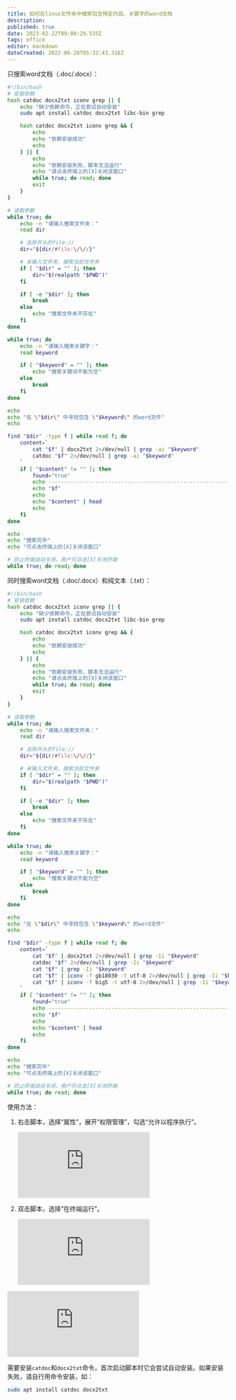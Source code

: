 ```yaml
---
title: 如何在linux文件夹中搜索包含特定内容、关键字的word文档
description: 
published: true
date: 2023-02-22T09:08:29.535Z
tags: office
editor: markdown
dateCreated: 2022-06-28T05:32:43.316Z
---
```


只搜索word文档（.doc/.docx）：

```bash
#!/bin/bash
# 安装依赖
hash catdoc docx2txt iconv grep || {
    echo "缺少依赖命令，正在尝试自动安装"
    sudo apt install catdoc docx2txt libc-bin grep

    hash catdoc docx2txt iconv grep && {
        echo
        echo "依赖安装成功"
        echo
    } || {
        echo
        echo "依赖安装失败，脚本无法运行"
        echo "请点击终端上的[X]关闭该窗口"
        while true; do read; done
        exit
    }
}

# 读取参数
while true; do
    echo -n "请输入搜索文件夹："
    read dir

    # 去除开头的file://
    dir="${dir/#file:\/\//}"

    # 未输入文件夹，搜索当前文件夹
    if [ "$dir" = "" ]; then
        dir="$(realpath "$PWD")"
    fi

    if [ -e "$dir" ]; then
        break
    else
        echo "搜索文件夹不存在"
    fi
done

while true; do
    echo -n "请输入搜索关键字："
    read keyword

    if [ "$keyword" = "" ]; then
        echo "搜索关键词不能为空"
    else
        break
    fi
done

echo
echo "在 \"$dir\" 中寻找包含 \"$keyword\" 的word文件"
echo

find "$dir" -type f | while read f; do
    content=`
        cat "$f" | docx2txt 2>/dev/null | grep -ai "$keyword"
        catdoc "$f" 2>/dev/null | grep -ai "$keyword"
    `
    if [ "$content" != "" ]; then
        found="true"
        echo -------------------------------------------------------------
        echo "$f"
        echo
        echo "$content" | head
        echo
    fi
done

echo
echo "搜索完毕"
echo "可点击终端上的[X]关闭该窗口"

# 防止终端自动关闭，用户可点击[X]关闭终端
while true; do read; done
```

同时搜索word文档（.doc/.docx）和纯文本（.txt）：

```bash
#!/bin/bash
# 安装依赖
hash catdoc docx2txt iconv grep || {
    echo "缺少依赖命令，正在尝试自动安装"
    sudo apt install catdoc docx2txt libc-bin grep

    hash catdoc docx2txt iconv grep && {
        echo
        echo "依赖安装成功"
        echo
    } || {
        echo
        echo "依赖安装失败，脚本无法运行"
        echo "请点击终端上的[X]关闭该窗口"
        while true; do read; done
        exit
    }
}

# 读取参数
while true; do
    echo -n "请输入搜索文件夹："
    read dir

    # 去除开头的file://
    dir="${dir/#file:\/\//}"

    # 未输入文件夹，搜索当前文件夹
    if [ "$dir" = "" ]; then
        dir="$(realpath "$PWD")"
    fi

    if [ -e "$dir" ]; then
        break
    else
        echo "搜索文件夹不存在"
    fi
done

while true; do
    echo -n "请输入搜索关键字："
    read keyword

    if [ "$keyword" = "" ]; then
        echo "搜索关键词不能为空"
    else
        break
    fi
done

echo
echo "在 \"$dir\" 中寻找包含 \"$keyword\" 的word文件"
echo

find "$dir" -type f | while read f; do
    content=`
        cat "$f" | docx2txt 2>/dev/null | grep -Ii "$keyword"
        catdoc "$f" 2>/dev/null | grep -Ii "$keyword"
        cat "$f" | grep -Ii "$keyword"
        cat "$f" | iconv -f gb18030 -t utf-8 2>/dev/null | grep -Ii "$keyword"
        cat "$f" | iconv -f big5 -t utf-8 2>/dev/null | grep -Ii "$keyword"
    `
    if [ "$content" != "" ]; then
        found="true"
        echo -------------------------------------------------------------
        echo "$f"
        echo
        echo "$content" | head
        echo
    fi
done

echo
echo "搜索完毕"
echo "可点击终端上的[X]关闭该窗口"

# 防止终端自动关闭，用户可点击[X]关闭终端
while true; do read; done
```

使用方法：

1. 右击脚本，选择“属性”，展开“权限管理”，勾选“允许以程序执行”。

   ![image.png](https://hu60.cn/q.php/link.img.html?url64=aHR0cHM6Ly92a2NleXVndS5jZG4uYnNwYXBwLmNvbS9WS0NFWVVHVS1jYzhjZjA4Zi00OWY1LTRmYzUtODNjMy1lZDJhNjgzNzA0ZDQvN2JlYTljNjEtNWM2YS00ZTBhLWI5NTctZWU0MGY4ZTRiODRmLnBuZw..)

2. 双击脚本，选择“在终端运行”。

   ![image.png](https://hu60.cn/q.php/link.img.html?url64=aHR0cHM6Ly92a2NleXVndS5jZG4uYnNwYXBwLmNvbS9WS0NFWVVHVS1jYzhjZjA4Zi00OWY1LTRmYzUtODNjMy1lZDJhNjgzNzA0ZDQvNzQwNDc5NGQtNWNhMy00YmVjLTkyYWEtYjIyYzg2YmIzMmFlLnBuZw..)

![mmexport1640349453924.png](https://hu60.cn/q.php/link.img.html?url64=aHR0cDovL2ZpbGUuaHU2MC5jbi9maWxlL2hhc2gvcG5nL2M2YjFjZWFlZDRkMzI3Yjk2YTZjYmM0ODQ4MjZjYzY5NDA1MTQucG5n)

需要安装`catdoc`和`docx2txt`命令，首次启动脚本时它会尝试自动安装。如果安装失败，请自行用命令安装，如：

```bash
sudo apt install catdoc docx2txt
```